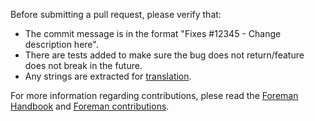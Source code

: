 Before submitting a pull request, please verify that:
* The commit message is in the format "Fixes #12345 - Change description here".
* There are tests added to make sure the bug does not return/feature does not break in the future.
* Any strings are extracted for [translation](https://projects.theforeman.org/projects/foreman/wiki/Translating).

For more information regarding contributions, plese read the [Foreman Handbook](https://theforeman.org/handbook.html) and [Foreman contributions](https://theforeman.org/contribute.html).
